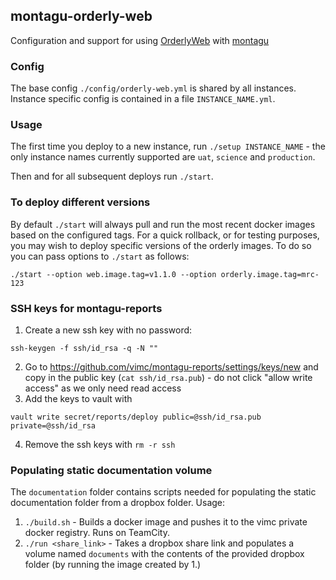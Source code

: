 ## montagu-orderly-web

Configuration and support for using [OrderlyWeb](https://github.com/vimc/orderly-web) with 
[montagu](https://github.com/vimc/montagu)

### Config
The base config `./config/orderly-web.yml` is shared by all instances. Instance specific config
is contained in a file `INSTANCE_NAME.yml`.

### Usage
The first time you deploy to a new instance, run `./setup INSTANCE_NAME` - the only instance names
currently supported are `uat`, `science` and `production`.

Then and for all subsequent deploys run `./start`.

### To deploy different versions 
By default `./start` will always pull and run the most recent docker images based on the configured tags.
For a quick rollback, or for testing purposes, you may wish to deploy specific versions of the orderly images.
To do so you can pass options to `./start` as follows:

    ./start --option web.image.tag=v1.1.0 --option orderly.image.tag=mrc-123
 
### SSH keys for montagu-reports

1. Create a new ssh key with no password:

```
ssh-keygen -f ssh/id_rsa -q -N ""
```

2. Go to https://github.com/vimc/montagu-reports/settings/keys/new and copy in the public key (`cat ssh/id_rsa.pub`) - do not click "allow write access" as we only need read access
3. Add the keys to vault with

```
vault write secret/reports/deploy public=@ssh/id_rsa.pub private=@ssh/id_rsa
```

4. Remove the ssh keys with `rm -r ssh`

### Populating static documentation volume
The `documentation` folder contains scripts needed for populating the static documentation folder from a dropbox 
folder. 
Usage:
1. `./build.sh` - Builds a docker image and pushes it to the vimc private docker registry. Runs on TeamCity.
2. `./run <share_link>` - Takes a dropbox share link and populates a volume named `documents` with the contents of the 
 provided dropbox folder (by running the image created by 1.)

